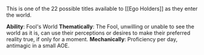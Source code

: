 This is one of the 22 possible titles available to [[Ego Holders]] as they enter the world.

**Ability**: Fool's World
**Thematically**: The Fool, unwilling or unable to see the world as it is, can use their perceptions or desires to make their preferred reality true, if only for a moment.
**Mechanically**: Proficiency per day, antimagic in a small AOE.